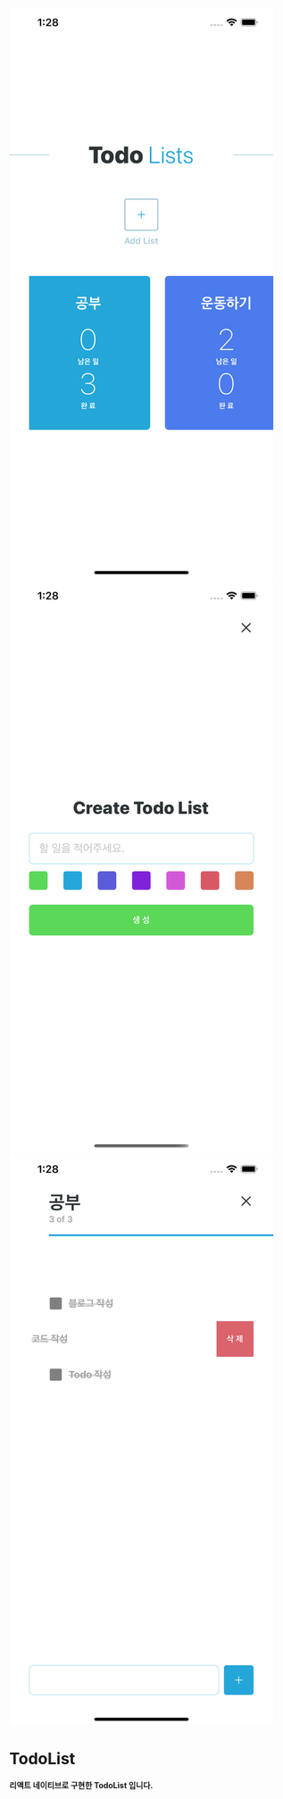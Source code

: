 <img src="/public/image/todoList1.png"/>
<img src="/public/image/todoList2.png"/>
<img src="/public/image/todoList3.png"/>

# TodoList

#### 리액트 네이티브로 구현한 TodoList 입니다.
